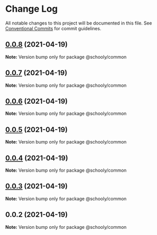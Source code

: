 # Change Log

All notable changes to this project will be documented in this file.
See [Conventional Commits](https://conventionalcommits.org) for commit guidelines.

## [0.0.8](https://github.com/uptotec/Schooly/compare/v0.0.7...v0.0.8) (2021-04-19)

**Note:** Version bump only for package @schooly/common





## [0.0.7](https://github.com/uptotec/Schooly/compare/v0.0.6...v0.0.7) (2021-04-19)

**Note:** Version bump only for package @schooly/common





## [0.0.6](https://github.com/uptotec/Schooly/compare/v0.0.5...v0.0.6) (2021-04-19)

**Note:** Version bump only for package @schooly/common





## [0.0.5](https://github.com/uptotec/Schooly/compare/v0.0.4...v0.0.5) (2021-04-19)

**Note:** Version bump only for package @schooly/common





## [0.0.4](https://github.com/uptotec/Schooly/compare/v0.0.3...v0.0.4) (2021-04-19)

**Note:** Version bump only for package @schooly/common





## [0.0.3](https://github.com/uptotec/Schooly/compare/v0.0.2...v0.0.3) (2021-04-19)

**Note:** Version bump only for package @schooly/common





## 0.0.2 (2021-04-19)

**Note:** Version bump only for package @schooly/common
